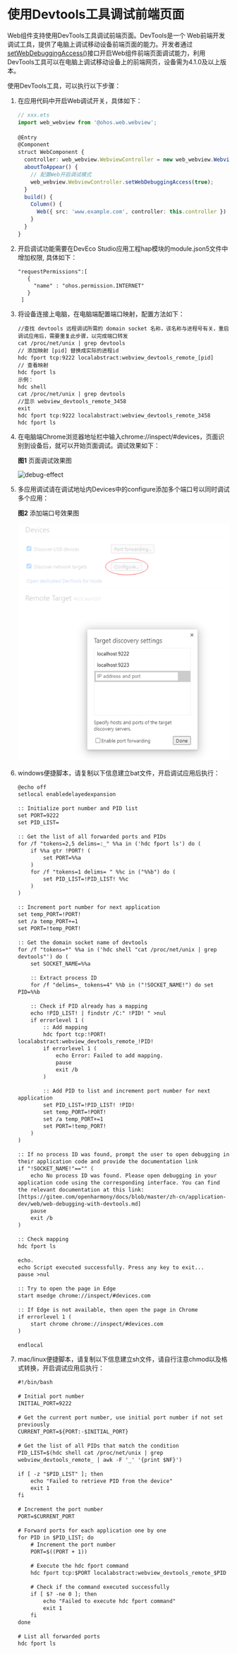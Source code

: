 # 使用Devtools工具调试前端页面


Web组件支持使用DevTools工具调试前端页面。DevTools是一个 Web前端开发调试工具，提供了电脑上调试移动设备前端页面的能力。开发者通过[setWebDebuggingAccess()](../reference/apis-arkweb/js-apis-webview.md#setwebdebuggingaccess)接口开启Web组件前端页面调试能力，利用DevTools工具可以在电脑上调试移动设备上的前端网页，设备需为4.1.0及以上版本。


使用DevTools工具，可以执行以下步骤：


1. 在应用代码中开启Web调试开关，具体如下：

   ```ts
   // xxx.ets
   import web_webview from '@ohos.web.webview';

   @Entry
   @Component
   struct WebComponent {
     controller: web_webview.WebviewController = new web_webview.WebviewController();
     aboutToAppear() {
       // 配置Web开启调试模式
       web_webview.WebviewController.setWebDebuggingAccess(true);
     }
     build() {
       Column() {
         Web({ src: 'www.example.com', controller: this.controller })
       }
     }
   }
   ```
2. 开启调试功能需要在DevEco Studio应用工程hap模块的module.json5文件中增加权限, 具体如下：

   ```
   "requestPermissions":[
      {
        "name" : "ohos.permission.INTERNET"
      }
    ]
   ```

3. 将设备连接上电脑，在电脑端配置端口映射，配置方法如下：

   ```
   //查找 devtools 远程调试所需的 domain socket 名称，该名称与进程号有关，重启调试应用后，需要重复此步骤，以完成端口转发
   cat /proc/net/unix | grep devtools
   // 添加映射 [pid] 替换成实际的进程id
   hdc fport tcp:9222 localabstract:webview_devtools_remote_[pid]
   // 查看映射 
   hdc fport ls
   示例：
   hdc shell
   cat /proc/net/unix | grep devtools
   //显示 webview_devtools_remote_3458
   exit
   hdc fport tcp:9222 localabstract:webview_devtools_remote_3458
   hdc fport ls
   ```

4. 在电脑端Chrome浏览器地址栏中输入chrome://inspect/\#devices，页面识别到设备后，就可以开始页面调试。调试效果如下：

     **图1** 页面调试效果图  

     ![debug-effect](figures/debug-effect.png)


5. 多应用调试请在调试地址内Devices中的configure添加多个端口号以同时调试多个应用：

     **图2** 添加端口号效果图  

     ![debug-effect](figures/debug-domains.png)

6. windows便捷脚本，请复制以下信息建立bat文件，开启调试应用后执行：

   ```
   @echo off
   setlocal enabledelayedexpansion

   :: Initialize port number and PID list
   set PORT=9222
   set PID_LIST=

   :: Get the list of all forwarded ports and PIDs
   for /f "tokens=2,5 delims=:_" %%a in ('hdc fport ls') do (
       if %%a gtr !PORT! (
           set PORT=%%a
       )
       for /f "tokens=1 delims= " %%c in ("%%b") do (
           set PID_LIST=!PID_LIST! %%c
       )
   )

   :: Increment port number for next application
   set temp_PORT=!PORT!
   set /a temp_PORT+=1  
   set PORT=!temp_PORT! 

   :: Get the domain socket name of devtools
   for /f "tokens=*" %%a in ('hdc shell "cat /proc/net/unix | grep devtools"') do (
       set SOCKET_NAME=%%a

       :: Extract process ID
       for /f "delims=_ tokens=4" %%b in ("!SOCKET_NAME!") do set PID=%%b
 
       :: Check if PID already has a mapping
       echo !PID_LIST! | findstr /C:" !PID! " >nul
       if errorlevel 1 (
           :: Add mapping
           hdc fport tcp:!PORT! localabstract:webview_devtools_remote_!PID!
           if errorlevel 1 (
               echo Error: Failed to add mapping.
               pause
               exit /b
           )

           :: Add PID to list and increment port number for next application 
           set PID_LIST=!PID_LIST! !PID!
           set temp_PORT=!PORT!
           set /a temp_PORT+=1  
           set PORT=!temp_PORT! 
       )
   )

   :: If no process ID was found, prompt the user to open debugging in their application code and provide the documentation link
   if "!SOCKET_NAME!"=="" (
       echo No process ID was found. Please open debugging in your application code using the corresponding interface. You can find the relevant documentation at this link: [https://gitee.com/openharmony/docs/blob/master/zh-cn/application-dev/web/web-debugging-with-devtools.md]
       pause
       exit /b
   )

   :: Check mapping
   hdc fport ls

   echo.
   echo Script executed successfully. Press any key to exit...
   pause >nul

   :: Try to open the page in Edge
   start msedge chrome://inspect/#devices.com

   :: If Edge is not available, then open the page in Chrome
   if errorlevel 1 (
       start chrome chrome://inspect/#devices.com
   )

   endlocal
   ```

7. mac/linux便捷脚本，请复制以下信息建立sh文件，请自行注意chmod以及格式转换，开启调试应用后执行：
   ```
   #!/bin/bash

   # Initial port number
   INITIAL_PORT=9222
    
   # Get the current port number, use initial port number if not set previously
   CURRENT_PORT=${PORT:-$INITIAL_PORT}

   # Get the list of all PIDs that match the condition
   PID_LIST=$(hdc shell cat /proc/net/unix | grep webview_devtools_remote_ | awk -F '_' '{print $NF}')

   if [ -z "$PID_LIST" ]; then
       echo "Failed to retrieve PID from the device"
       exit 1
   fi

   # Increment the port number
   PORT=$CURRENT_PORT

   # Forward ports for each application one by one
   for PID in $PID_LIST; do
       # Increment the port number
       PORT=$((PORT + 1))

       # Execute the hdc fport command
       hdc fport tcp:$PORT localabstract:webview_devtools_remote_$PID
    
       # Check if the command executed successfully
       if [ $? -ne 0 ]; then
           echo "Failed to execute hdc fport command"
           exit 1
       fi
   done

   # List all forwarded ports
   hdc fport ls
   ```
